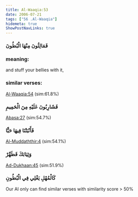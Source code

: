 ```yaml
---
title: Al-Waaqia:53
date: 2006-07-21
tags: ["56 .Al-Waaqia"]
hidemeta: true 
ShowPostNavLinks: true 
---
```

### فَمَالِئُونَ مِنْهَا الْبُطُونَ
### meaning: 
and stuff your bellies with it,
### similar verses: 

[Al-Waaqia:54](/56/54) (sim:61.8%)

### فَشَارِبُونَ عَلَيْهِ مِنَ الْحَمِيمِ

[Abasa:27](/80/27) (sim:54.7%)

### فَأَنْبَتْنَا فِيهَا حَبًّا

[Al-Muddaththir:4](/74/4) (sim:54.1%)

### وَثِيَابَكَ فَطَهِّرْ

[Ad-Dukhaan:45](/44/45) (sim:51.9%)

### كَالْمُهْلِ يَغْلِي فِي الْبُطُونِ

Our AI only can find similar verses with similarity score > 50% 
